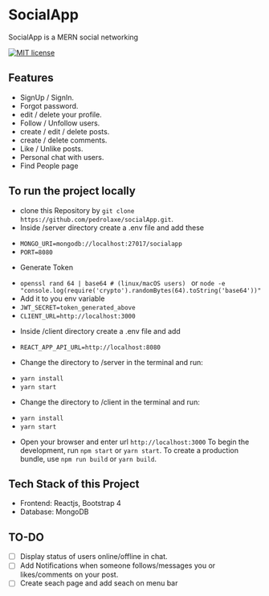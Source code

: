 
# SocialApp

SocialApp is a MERN social networking

[![MIT license](https://img.shields.io/badge/License-MIT-blue.svg)](https://mit-license.org/)

## Features

* SignUp / SignIn.
* Forgot password.
* edit / delete your profile.
* Follow / Unfollow users.
* create / edit / delete posts.
* create / delete comments.
* Like / Unlike posts.
* Personal chat with users.
* Find People page

  
## To run the project locally
* clone this Repository by `git clone https://github.com/pedrolaxe/socialApp.git`.
* Inside /server directory create a .env file and add these
-  `MONGO_URI=mongodb://localhost:27017/socialapp`
-  `PORT=8080`

* Generate Token
-  `openssl rand 64 | base64 # (linux/macOS users) `
 or
`node -e "console.log(require('crypto').randomBytes(64).toString('base64'))"`
- Add it to you env variable
-  `JWT_SECRET=token_generated_above`
-  `CLIENT_URL=http://localhost:3000`

* Inside /client directory create a .env file and add
-  `REACT_APP_API_URL=http://localhost:8080`

* Change the directory to /server in the terminal and run:
-  `yarn install`
-  `yarn start`

* Change the directory to /client in the terminal and run:
-  `yarn install`
-  `yarn start`

* Open your browser and enter url `http://localhost:3000`
To begin the development, run `npm start` or `yarn start`.
To create a production bundle, use `npm run build` or `yarn build`.

## Tech Stack of this Project

* Frontend: Reactjs, Bootstrap 4
* Database: MongoDB

## TO-DO

- [ ] Display status of users online/offline in chat.
- [ ] Add Notifications when someone follows/messages you or likes/comments on your post.
- [ ] Create seach page and add seach on menu bar
